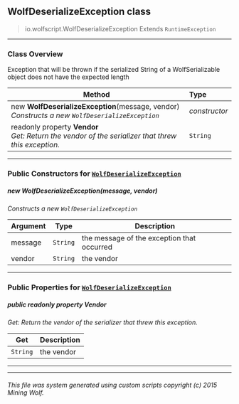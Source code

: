 ## WolfDeserializeException __class__

>io.wolfscript.WolfDeserializeException
>Extends `RuntimeException`

---

### Class Overview

Exception that will be thrown if the serialized String of a WolfSerializable object does not have the expected length

Method | Type   
--- | :--- 
new __WolfDeserializeException__(message, vendor) <br> _Constructs a new `WolfDeserializeException`_ | _constructor_
 readonly property __Vendor__ <br> _Get: Return the vendor of the serializer that threw this exception._ | `String`



---

### Public Constructors for [`WolfDeserializeException`](WolfDeserializeException.md)

##### <a id='wolfdeserializeexception'></a>new __WolfDeserializeException__(message, vendor) 

_Constructs a new `WolfDeserializeException`_

Argument | Type | Description  
--- | --- | --- 
message | `String` | the message of the exception that occurred
vendor | `String` | the vendor

---

### Public Properties for [`WolfDeserializeException`](WolfDeserializeException.md)

##### <a id='vendor'></a>public  readonly property __Vendor__

_Get: Return the vendor of the serializer that threw this exception._

Get | Description
--- | --- 
`String` | the vendor



---
---


###### This file was system generated using custom scripts copyright (c) 2015 Mining Wolf.
	

